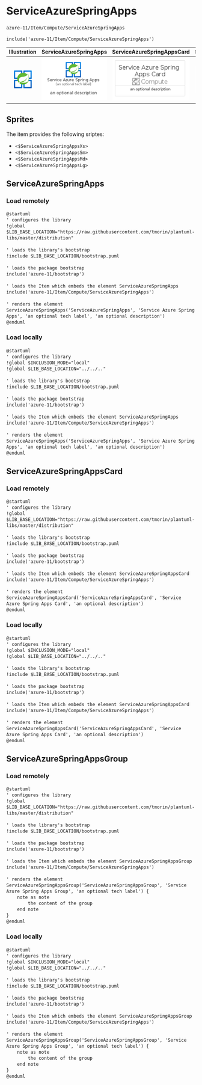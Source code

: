 # ServiceAzureSpringApps


```text
azure-11/Item/Compute/ServiceAzureSpringApps
```

```text
include('azure-11/Item/Compute/ServiceAzureSpringApps')
```



| Illustration | ServiceAzureSpringApps | ServiceAzureSpringAppsCard | ServiceAzureSpringAppsGroup |
| :---: | :---: | :---: | :---: |
| ![illustration for Illustration](../../../azure-11/Item/Compute/ServiceAzureSpringApps.png) | ![illustration for ServiceAzureSpringApps](../../../azure-11/Item/Compute/ServiceAzureSpringApps.Local.png) | ![illustration for ServiceAzureSpringAppsCard](../../../azure-11/Item/Compute/ServiceAzureSpringAppsCard.Local.png) | ![illustration for ServiceAzureSpringAppsGroup](../../../azure-11/Item/Compute/ServiceAzureSpringAppsGroup.Local.png) |



## Sprites
The item provides the following sriptes:

- `<$ServiceAzureSpringAppsXs>`
- `<$ServiceAzureSpringAppsSm>`
- `<$ServiceAzureSpringAppsMd>`
- `<$ServiceAzureSpringAppsLg>`





## ServiceAzureSpringApps

### Load remotely
```plantuml
@startuml
' configures the library
!global $LIB_BASE_LOCATION="https://raw.githubusercontent.com/tmorin/plantuml-libs/master/distribution"

' loads the library's bootstrap
!include $LIB_BASE_LOCATION/bootstrap.puml

' loads the package bootstrap
include('azure-11/bootstrap')

' loads the Item which embeds the element ServiceAzureSpringApps
include('azure-11/Item/Compute/ServiceAzureSpringApps')

' renders the element
ServiceAzureSpringApps('ServiceAzureSpringApps', 'Service Azure Spring Apps', 'an optional tech label', 'an optional description')
@enduml
```

### Load locally
```plantuml
@startuml
' configures the library
!global $INCLUSION_MODE="local"
!global $LIB_BASE_LOCATION="../../.."

' loads the library's bootstrap
!include $LIB_BASE_LOCATION/bootstrap.puml

' loads the package bootstrap
include('azure-11/bootstrap')

' loads the Item which embeds the element ServiceAzureSpringApps
include('azure-11/Item/Compute/ServiceAzureSpringApps')

' renders the element
ServiceAzureSpringApps('ServiceAzureSpringApps', 'Service Azure Spring Apps', 'an optional tech label', 'an optional description')
@enduml
```

## ServiceAzureSpringAppsCard

### Load remotely
```plantuml
@startuml
' configures the library
!global $LIB_BASE_LOCATION="https://raw.githubusercontent.com/tmorin/plantuml-libs/master/distribution"

' loads the library's bootstrap
!include $LIB_BASE_LOCATION/bootstrap.puml

' loads the package bootstrap
include('azure-11/bootstrap')

' loads the Item which embeds the element ServiceAzureSpringAppsCard
include('azure-11/Item/Compute/ServiceAzureSpringApps')

' renders the element
ServiceAzureSpringAppsCard('ServiceAzureSpringAppsCard', 'Service Azure Spring Apps Card', 'an optional description')
@enduml
```

### Load locally
```plantuml
@startuml
' configures the library
!global $INCLUSION_MODE="local"
!global $LIB_BASE_LOCATION="../../.."

' loads the library's bootstrap
!include $LIB_BASE_LOCATION/bootstrap.puml

' loads the package bootstrap
include('azure-11/bootstrap')

' loads the Item which embeds the element ServiceAzureSpringAppsCard
include('azure-11/Item/Compute/ServiceAzureSpringApps')

' renders the element
ServiceAzureSpringAppsCard('ServiceAzureSpringAppsCard', 'Service Azure Spring Apps Card', 'an optional description')
@enduml
```

## ServiceAzureSpringAppsGroup

### Load remotely
```plantuml
@startuml
' configures the library
!global $LIB_BASE_LOCATION="https://raw.githubusercontent.com/tmorin/plantuml-libs/master/distribution"

' loads the library's bootstrap
!include $LIB_BASE_LOCATION/bootstrap.puml

' loads the package bootstrap
include('azure-11/bootstrap')

' loads the Item which embeds the element ServiceAzureSpringAppsGroup
include('azure-11/Item/Compute/ServiceAzureSpringApps')

' renders the element
ServiceAzureSpringAppsGroup('ServiceAzureSpringAppsGroup', 'Service Azure Spring Apps Group', 'an optional tech label') {
    note as note
        the content of the group
    end note
}
@enduml
```

### Load locally
```plantuml
@startuml
' configures the library
!global $INCLUSION_MODE="local"
!global $LIB_BASE_LOCATION="../../.."

' loads the library's bootstrap
!include $LIB_BASE_LOCATION/bootstrap.puml

' loads the package bootstrap
include('azure-11/bootstrap')

' loads the Item which embeds the element ServiceAzureSpringAppsGroup
include('azure-11/Item/Compute/ServiceAzureSpringApps')

' renders the element
ServiceAzureSpringAppsGroup('ServiceAzureSpringAppsGroup', 'Service Azure Spring Apps Group', 'an optional tech label') {
    note as note
        the content of the group
    end note
}
@enduml
```

